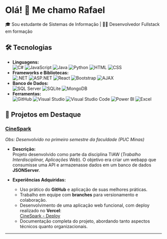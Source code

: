 # Olá! 👋 Me chamo Rafael

🎓 Sou estudante de Sistemas de Informação | 👨‍💻 Desenvolvedor Fullstack em formação   

## 🛠️ Tecnologias
- **Linguagens:**  
  ![C#](https://img.shields.io/badge/-C%23-239120?logo=csharp&logoColor=white)  ![JavaScript](https://img.shields.io/badge/-JavaScript-F7DF1E?logo=javascript&logoColor=black)  ![Java](https://img.shields.io/badge/-Java-007396?logo=java&logoColor=white)  ![Python](https://img.shields.io/badge/-Python-3776AB?logo=python&logoColor=white)  ![HTML](https://img.shields.io/badge/-HTML5-E34F26?logo=html5&logoColor=white)  ![CSS](https://img.shields.io/badge/-CSS3-1572B6?logo=css3&logoColor=white)
- **Frameworks e Bibliotecas:**  
  ![.NET](https://img.shields.io/badge/-DotNet-512BD4?logo=dotnet&logoColor=white)  ![ASP.NET](https://img.shields.io/badge/-ASP.NET-512BD4?logo=dotnet&logoColor=white)  ![React](https://img.shields.io/badge/-React-61DAFB?logo=react&logoColor=black)  ![Bootstrap](https://img.shields.io/badge/-Bootstrap-7952B3?logo=bootstrap&logoColor=white)  ![AJAX](https://img.shields.io/badge/-AJAX-2E77BB?logo=javascript&logoColor=white) 
- **Banco de Dados:**  
  ![SQL Server](https://img.shields.io/badge/-SQL%20Server-CC2927?logo=microsoftsqlserver&logoColor=white)  ![SQLite](https://img.shields.io/badge/-SQLite-003B57?logo=sqlite&logoColor=white)  ![MongoDB](https://img.shields.io/badge/-MongoDB-47A248?logo=mongodb&logoColor=white)
- **Ferramentas:**  
  ![GitHub](https://img.shields.io/badge/-GitHub-181717?logo=github&logoColor=white)  ![Visual Studio](https://img.shields.io/badge/-Visual%20Studio-5C2D91?logo=visualstudio&logoColor=white)  ![Visual Studio Code](https://img.shields.io/badge/-VS%20Code-007ACC?logo=visualstudiocode&logoColor=white)  ![Power BI](https://img.shields.io/badge/-Power%20BI-F2C811?logo=powerbi&logoColor=black)  ![Excel](https://img.shields.io/badge/-Excel-217346?logo=microsoftexcel&logoColor=white)  



## 🌟 Projetos em Destaque

### [CineSpark](https://github.com/ICEI-PUC-Minas-PCO-SI/pco-si-2023-2-p1-tiaw-t1-g2-cinespark)  
*Obs: Desenvolvido no primeiro semestre da faculdade (PUC Minas)*  

- **Descrição:**  
  Projeto desenvolvido como parte da disciplina TIAW (*Trabalho Interdisciplinar, Aplicações Web*). O objetivo era criar um webapp que consumisse uma API e armazenasse dados em um banco de dados **JSONServer**.  

- **Experiências Adquiridas:**  
  - Uso prático do **GitHub** e aplicação de suas melhores práticas.  
  - Trabalho em equipe com **branches** para versionamento e colaboração.  
  - Desenvolvimento de uma aplicação web funcional, com deploy realizado no **Vercel**:  
    [CineSpark - Deploy](https://pco-si-2023-2-p1-tiaw-t1-g2-cinespark-theta.vercel.app/telaLogin.html)  
  - Documentação completa do projeto, abordando tanto aspectos técnicos quanto organizacionais.  

---

<!--
## 📬 Entre em Contato
[![LinkedIn](https://img.shields.io/badge/-LinkedIn-0077B5?logo=linkedin&logoColor=white)](link)
[![E-mail](https://img.shields.io/badge/-Email-D14836?logo=gmail&logoColor=white)](mailto:r.otavio.tenorio@gmail.com)


<!--
**RafaelOtavioTenorio/RafaelOtavioTenorio** is a ✨ _special_ ✨ repository because its `README.md` (this file) appears on your GitHub profile.

Here are some ideas to get you started:

- 🔭 I’m currently working on ...
- 🌱 I’m currently learning ...
- 👯 I’m looking to collaborate on ...
- 🤔 I’m looking for help with ...
- 💬 Ask me about ...
- 📫 How to reach me: ...
- 😄 Pronouns: ...
- ⚡ Fun fact: ...
-->
